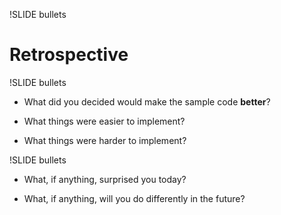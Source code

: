 !SLIDE bullets

# Retrospective 

!SLIDE bullets

* What did you decided would make the sample code __better__?

* What things were easier to implement?

* What things were harder to implement?
  
!SLIDE bullets

* What, if anything, surprised you today?

* What, if anything, will you do differently in the future?
